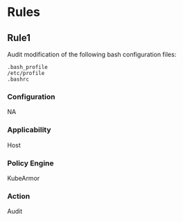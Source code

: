 # Rules

## Rule1
Audit modification of the following bash configuration files:
```
.bash_profile
/etc/profile
.bashrc
```

### Configuration
NA

### Applicability
Host

### Policy Engine
KubeArmor

### Action
Audit

